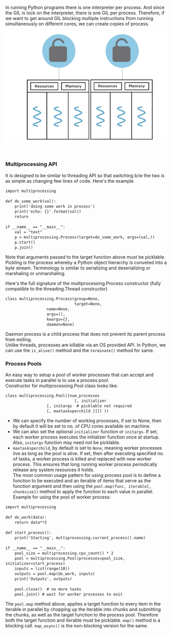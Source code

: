 In running Python programs there is one interpreter per process. And since the GIL
is lock on the interpreter, there is one GIL per process. Therefore, if we want to get around 
GIL blocking multiple instructions from running simultaneously on different cores, we can create 
copies of process.

<p align="center">
	<img src="./tmp/gil_per_process.png" width="600" />
</p> <br />

### Multiprocessing API
It is designed to be similar to threading API so that switching b/w the two is as simple as changing
few lines of code. Here's the example
```
import multiprocessing

def do_some_work(val):
    print('doing some work in process')
    print('echo: {}'.format(val))
    return
    
if __name__ == "__main__":
    val = "text"
    p = multiprocessing.Process(target=do_some_work, args=(val,))
    p.start()
    p.join()
```
Note that arguments passed to the target function above must be picklable. <br />
Pickling is the process whereby a Python object hierarchy is conveted into a byte stream.
Terminology is similar to serializing and deserializing or marshaling or unmarshaling.

Here's the full signature of the multiprocessing.Process constructor
(fully compatible to the threading.Thread constructor)
```
class multiprocessing.Process(group=None,
                              target=None,
			      name=None,
			      args=(),
			      kwargs={},
			      daemon=None)
```
Daemon process is a child process that does not prevent its parent process from exiting. <br />
Unlike threads, processes are killable via an OS provided API. In Python, we can use the
`is_alive()` method and the `terminate()` method for same.

### Process Pools
An easy way to setup a pool of worker processes that can accept and execute tasks
in parallel is to use a process pool. <br />
Constructor for multiprocessing.Pool class looks like:
```
class multiprocessing.Pool([num_processes
                              [, initializer
			      [, initargs  # picklable not required
			      [, maxtasksperchild ]]]] ))
```
- We can specify the number of working processes, if set to None, 
then by default it will be set to no. of CPU cores available on machine.<br />
- We can also set the optional `initializer` function or `initargs`. If set,
each worker process executes the initializer function once at startup. Also, 
`initargs` function may need not be picklable.
- `maxtasksperchild`, by default is set to `None`, meaning worker processes live as 
long as the pool is alive. If set, then after executing specified no. of tasks, a worker 
process is killed and replaced with new worker process. This ensures that long running 
worker process periodically release any system resources it holds. <br />
The most common usage pattern for using process pool is to define a function to be 
executed and an iterable of items that serve as the function argument and then using the
`pool.map(func, iterable[, chunksize])` method to apply the function to each value in parallel. <br />
Example for using the pool of worker process:
```
import multiprocessing

def do_work(data):
    return data**2
    
def start_process():
    print('Starting', multiprocessing.current_process().name)

if __name__ == "__main__":
    pool_size = multiprocessing.cpu_count() * 2
    pool = multiprocessing.Pool(processes=pool_size, initializer=start_process)
    inputs = list(range(10))
    outputs = pool.map(do_work, inputs)
    print('Outputs', outputs)
    
    pool.close()  # no more tasks
    pool.join() # wait for worker processes to exit
```
The `pool.map` method above, applies a target function to every item in the iterable
in parallel by chopping up the iterable into chunks and submitting the chunks, as well
as the target function to the process pool. Therefore both the target function and iterable
must be picklable. `map()` method is a blocking call. `map_async()` is the non-blocking version
for the same.


